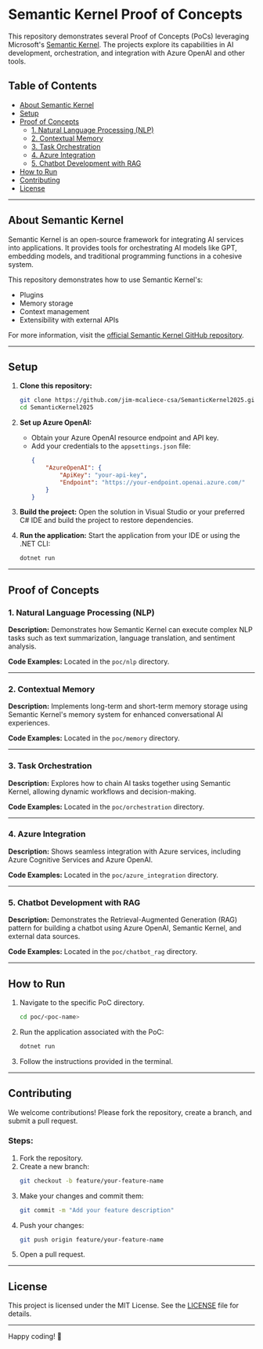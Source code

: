# Semantic Kernel Proof of Concepts

This repository demonstrates several Proof of Concepts (PoCs) leveraging Microsoft's [Semantic Kernel](https://github.com/microsoft/semantic-kernel). The projects explore its capabilities in AI development, orchestration, and integration with Azure OpenAI and other tools.

## Table of Contents

- [About Semantic Kernel](#about-semantic-kernel)
- [Setup](#setup)
- [Proof of Concepts](#proof-of-concepts)
  - [1. Natural Language Processing (NLP)](#1-natural-language-processing-nlp)
  - [2. Contextual Memory](#2-contextual-memory)
  - [3. Task Orchestration](#3-task-orchestration)
  - [4. Azure Integration](#4-azure-integration)
  - [5. Chatbot Development with RAG](#5-chatbot-development-with-rag)
- [How to Run](#how-to-run)
- [Contributing](#contributing)
- [License](#license)

---

## About Semantic Kernel

Semantic Kernel is an open-source framework for integrating AI services into applications. It provides tools for orchestrating AI models like GPT, embedding models, and traditional programming functions in a cohesive system.

This repository demonstrates how to use Semantic Kernel's:

- Plugins
- Memory storage
- Context management
- Extensibility with external APIs

For more information, visit the [official Semantic Kernel GitHub repository](https://github.com/microsoft/semantic-kernel).

---

## Setup

1. **Clone this repository:**
   ```bash
   git clone https://github.com/jim-mcaliece-csa/SemanticKernel2025.git
   cd SemanticKernel2025
   ```

2. **Set up Azure OpenAI:**
   - Obtain your Azure OpenAI resource endpoint and API key.
   - Add your credentials to the `appsettings.json` file:
     ```json
     {
         "AzureOpenAI": {
             "ApiKey": "your-api-key",
             "Endpoint": "https://your-endpoint.openai.azure.com/"
         }
     }
     ```

3. **Build the project:**
   Open the solution in Visual Studio or your preferred C# IDE and build the project to restore dependencies.

4. **Run the application:**
   Start the application from your IDE or using the .NET CLI:
   ```bash
   dotnet run
   ```

---

## Proof of Concepts

### 1. Natural Language Processing (NLP)

**Description:** Demonstrates how Semantic Kernel can execute complex NLP tasks such as text summarization, language translation, and sentiment analysis.

**Code Examples:** Located in the `poc/nlp` directory.

---

### 2. Contextual Memory

**Description:** Implements long-term and short-term memory storage using Semantic Kernel's memory system for enhanced conversational AI experiences.

**Code Examples:** Located in the `poc/memory` directory.

---

### 3. Task Orchestration

**Description:** Explores how to chain AI tasks together using Semantic Kernel, allowing dynamic workflows and decision-making.

**Code Examples:** Located in the `poc/orchestration` directory.

---

### 4. Azure Integration

**Description:** Shows seamless integration with Azure services, including Azure Cognitive Services and Azure OpenAI.

**Code Examples:** Located in the `poc/azure_integration` directory.

---

### 5. Chatbot Development with RAG

**Description:** Demonstrates the Retrieval-Augmented Generation (RAG) pattern for building a chatbot using Azure OpenAI, Semantic Kernel, and external data sources.

**Code Examples:** Located in the `poc/chatbot_rag` directory.

---

## How to Run

1. Navigate to the specific PoC directory.
   ```bash
   cd poc/<poc-name>
   ```

2. Run the application associated with the PoC:
   ```bash
   dotnet run
   ```

3. Follow the instructions provided in the terminal.

---

## Contributing

We welcome contributions! Please fork the repository, create a branch, and submit a pull request.

### Steps:
1. Fork the repository.
2. Create a new branch:
   ```bash
   git checkout -b feature/your-feature-name
   ```
3. Make your changes and commit them:
   ```bash
   git commit -m "Add your feature description"
   ```
4. Push your changes:
   ```bash
   git push origin feature/your-feature-name
   ```
5. Open a pull request.

---

## License

This project is licensed under the MIT License. See the [LICENSE](LICENSE) file for details.

---

Happy coding! 🚀
